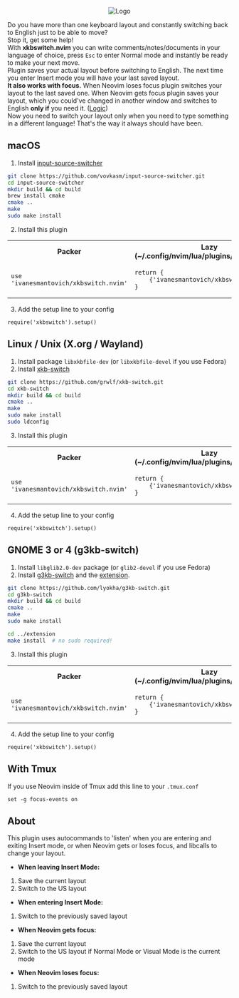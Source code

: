 <div align="center">
  <p>
    <img src="assets/logo.png" align="center" alt="Logo" />
  </p>
</div>

Do you have more than one keyboard layout and constantly switching back to English just to be able to move?\
Stop it, get some help!\
With **xkbswitch.nvim** you can write comments/notes/documents in your language of choice, press `Esc` to enter Normal mode and instantly be ready to make your next move.\
Plugin saves your actual layout before switching to English. The next time you enter Insert mode you will have your last saved layout.\
**It also works with focus.** When Neovim loses focus plugin switches your layout to the last saved one. When Neovim gets focus plugin saves your layout, which you could've changed in another window and switches to English **only if** you need it. ([Logic](#about))\
Now you need to switch your layout only when you need to type something in a different language! That's the way it always should have been.

## macOS
1. Install [input-source-switcher](https://github.com/vovkasm/input-source-switcher)
```bash
git clone https://github.com/vovkasm/input-source-switcher.git
cd input-source-switcher
mkdir build && cd build
brew install cmake
cmake ..
make
sudo make install
```

2. Install this plugin
<table>
<tr>
  <th> Packer </th>
  <th> Lazy (~/.config/nvim/lua/plugins/xkbswitch.lua) </th>
  <th> Dein </th>
</tr>
<tr>
<td>

```
use 'ivanesmantovich/xkbswitch.nvim'
```

</td>
<td>

```
return { 
    {'ivanesmantovich/xkbswitch.nvim'} 
}
```

</td>
<td>

```
call dein#add('ivanesmantovich/xkbswitch.nvim')
```

</td>
</tr>
</table>

3. Add the setup line to your config
```
require('xkbswitch').setup()
```

## Linux / Unix (X.org / Wayland)
1. Install package `libxkbfile-dev` (or `libxkbfile-devel` if you use Fedora)
2. Install [xkb-switch](https://github.com/grwlf/xkb-switch)
```bash
git clone https://github.com/grwlf/xkb-switch.git
cd xkb-switch
mkdir build && cd build
cmake ..
make
sudo make install
sudo ldconfig
```
3. Install this plugin
<table>
<tr>
  <th> Packer </th>
  <th> Lazy (~/.config/nvim/lua/plugins/xkbswitch.lua) </th>
  <th> Dein </th>
</tr>
<tr>
<td>

```
use 'ivanesmantovich/xkbswitch.nvim'
```

</td>
<td>

```
return { 
    {'ivanesmantovich/xkbswitch.nvim'} 
}
```

</td>
<td>

```
call dein#add('ivanesmantovich/xkbswitch.nvim')
```

</td>
</tr>
</table>

4. Add the setup line to your config
```
require('xkbswitch').setup()
```

## GNOME 3 or 4 (g3kb-switch)
1. Install `libglib2.0-dev` package (or `glib2-devel` if you use Fedora)
2. Install [g3kb-switch](https://github.com/lyokha/g3kb-switch) and the [extension](https://github.com/lyokha/g3kb-switch#gnome-41-and-newer).
```bash
git clone https://github.com/lyokha/g3kb-switch.git
cd g3kb-switch
mkdir build && cd build
cmake ..
make
sudo make install

cd ../extension
make install  # no sudo required!
```
3. Install this plugin
<table>
<tr>
  <th> Packer </th>
  <th> Lazy (~/.config/nvim/lua/plugins/xkbswitch.lua) </th>
  <th> Dein </th>
</tr>
<tr>
<td>

```
use 'ivanesmantovich/xkbswitch.nvim'
```

</td>
<td>

```
return { 
    {'ivanesmantovich/xkbswitch.nvim'} 
}
```

</td>
<td>

```
call dein#add('ivanesmantovich/xkbswitch.nvim')
```

</td>
</tr>
</table>

4. Add the setup line to your config
```
require('xkbswitch').setup()
```

## With Tmux
If you use Neovim inside of Tmux add this line to your `.tmux.conf`
```
set -g focus-events on
```

## About
This plugin uses autocommands to 'listen' when you are entering and exiting Insert mode, or when Neovim gets or loses focus, and libcalls to change your layout.

* **When leaving Insert Mode:**
1) Save the current layout
2) Switch to the US layout

* **When entering Insert Mode:**
1. Switch to the previously saved layout

* **When Neovim gets focus:**
1. Save the current layout
2. Switch to the US layout if Normal Mode or Visual Mode is the current mode

* **When Neovim loses focus:**
1. Switch to the previously saved layout
